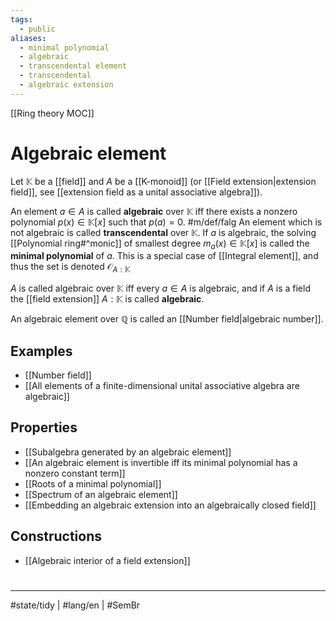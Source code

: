 ```yaml
---
tags:
  - public
aliases:
  - minimal polynomial
  - algebraic
  - transcendental element
  - transcendental
  - algebraic extension
---
```

[[Ring theory MOC]]
# Algebraic element

Let $\mathbb{K}$ be a [[field]] and $A$ be a [[K-monoid]] (or [[Field extension|extension field]], see [[extension field as a unital associative algebra]]).

An element $a \in A$ is called **algebraic** over $\mathbb{K}$ iff there exists a nonzero polynomial $p(x) \in \mathbb{K}[x]$ such that $p(a) = 0$. #m/def/falg 
An element which is not algebraic is called **transcendental** over $\mathbb{K}$.
If $a$ is algebraic,
the solving [[Polynomial ring#^monic]] of smallest degree $m_{a}(x) \in \mathbb{K}[x]$ is called the **minimal polynomial** of $a$.
This is a special case of [[Integral element]], and thus the set is denoted $\mathcal{O}_{A:\mathbb{K}}$

$A$ is called algebraic over $\mathbb{K}$ iff every $a \in A$ is algebraic,
and if $A$ is a field the [[field extension]] $A : \mathbb{K}$ is called **algebraic**.

An algebraic element over $\mathbb{Q}$ is called an [[Number field|algebraic number]].

## Examples

- [[Number field]]
- [[All elements of a finite-dimensional unital associative algebra are algebraic]]

## Properties

- [[Subalgebra generated by an algebraic element]]
- [[An algebraic element is invertible iff its minimal polynomial has a nonzero constant term]]
- [[Roots of a minimal polynomial]]
- [[Spectrum of an algebraic element]]
- [[Embedding an algebraic extension into an algebraically closed field]]

## Constructions

- [[Algebraic interior of a field extension]]

#
---
#state/tidy  | #lang/en | #SemBr
